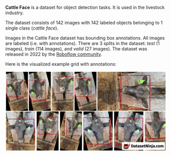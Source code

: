 **Cattle Face** is a dataset for object detection tasks. It is used in the livestock industry.

The dataset consists of 142 images with 142 labeled objects belonging to 1 single class (*cattle face*).

Images in the Cattle Face dataset has bounding box annotations. All images are labeled (i.e. with annotations). There are 3 splits in the dataset: *test* (1 images), *train* (114 images), and *valid* (27 images). The dataset was released in 2022 by the [Roboflow community](https://universe.roboflow.com/kstate-kdd).

Here is the visualized example grid with annotations:

<img src="https://github.com/dataset-ninja/cattle-face/raw/main/visualizations/horizontal_grid.png">
